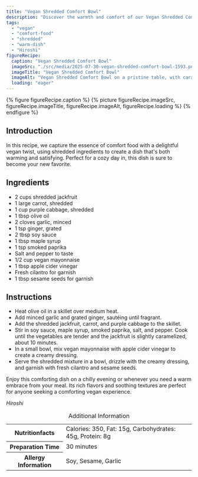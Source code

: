 ```yaml
---
title: "Vegan Shredded Comfort Bowl"
description: "Discover the warmth and comfort of our Vegan Shredded Comfort Bowl, featuring jackfruit, carrots, and purple cabbage in a delightful, savory blend."
tags:
  - "vegan"
  - "comfort-food"
  - "shredded"
  - "warm-dish"
  - "Hiroshi"
figureRecipe: 
  caption: "Vegan Shredded Comfort Bowl"
  imageSrc: "./src/media/2025-07-30-vegan-shredded-comfort-bowl-1593.png"
  imageTitle: "Vegan Shredded Comfort Bowl"
  imageAlt: "Vegan Shredded Comfort Bowl on a pristine table, with caramelized jackfruit, carrots, purple cabbage, vegan dressing, sesame seeds, and cilantro."
  loading: "eager"
---
```


{% figure figureRecipe.caption %}
{% picture figureRecipe.imageSrc, figureRecipe.imageTitle, figureRecipe.imageAlt, figureRecipe.loading %}
{% endfigure %}

## Introduction

In this recipe, we capture the essence of comfort food with a delightful vegan twist, using shredded ingredients to create a dish that's both warming and satisfying. Perfect for a cozy day in, this dish is sure to become your new favorite.

## Ingredients

- 2 cups shredded jackfruit 
- 1 large carrot, shredded 
- 1 cup purple cabbage, shredded 
- 1 tbsp olive oil 
- 2 cloves garlic, minced 
- 1 tsp ginger, grated 
- 2 tbsp soy sauce 
- 1 tbsp maple syrup 
- 1 tsp smoked paprika 
- Salt and pepper to taste 
- 1/2 cup vegan mayonnaise 
- 1 tbsp apple cider vinegar 
- Fresh cilantro for garnish 
- 1 tbsp sesame seeds for garnish

## Instructions

- Heat olive oil in a skillet over medium heat. 
- Add minced garlic and grated ginger, sautéing until fragrant. 
- Add the shredded jackfruit, carrot, and purple cabbage to the skillet. 
- Stir in soy sauce, maple syrup, smoked paprika, salt, and pepper. Cook until the vegetables are tender and the jackfruit is slightly caramelized, about 10 minutes. 
- In a small bowl, mix vegan mayonnaise with apple cider vinegar to create a creamy dressing. 
- Serve the shredded mixture in a bowl, drizzle with the creamy dressing, and garnish with fresh cilantro and sesame seeds.

Enjoy this comforting dish on a chilly evening or whenever you need a warm embrace from your meal. Its rich flavors and soothing textures are perfect for anyone seeking a comforting vegan experience.

*Hiroshi*

<table><caption class='sr-only'>Additional Information</caption><tr><th>Nutritionfacts</th><td>Calories: 350, Fat: 15g, Carbohydrates: 45g, Protein: 8g&nbsp;</td></tr><tr><th>Preparation Time</th><td>30 minutes&nbsp;</td></tr><tr><th>Allergy Information</th><td>Soy, Sesame, Garlic&nbsp;</td></tr></table>

